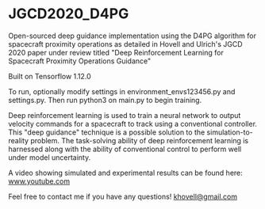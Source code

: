 # JGCD2020_D4PG
Open-sourced deep guidance implementation using the D4PG algorithm for spacecraft proximity operations as detailed in Hovell and Ulrich's JGCD 2020 paper under review titled "Deep Reinforcement Learning for Spacecraft Proximity Operations Guidance"

Built on Tensorflow 1.12.0

To run, optionally modify settings in environment_envs123456.py and settings.py. Then run python3 on main.py to begin training.

Deep reinforcement learning is used to train a neural network to output velocity commands for a spacecraft to track using a conventional controller. This "deep guidance" technique is a possible solution to the simulation-to-reality problem. The task-solving ability of deep reinforcement learning is harnessed along with the ability of conventional control to perform well under model uncertainty.

A video showing simulated and experimental results can be found here: www.youtube.com

Feel free to contact me if you have any questions! khovell@gmail.com
